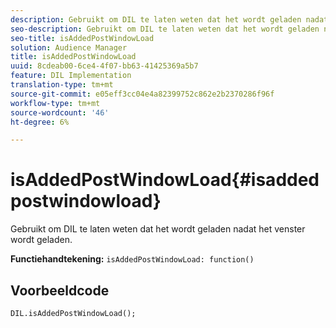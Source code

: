 ```yaml
---
description: Gebruikt om DIL te laten weten dat het wordt geladen nadat het venster wordt geladen.
seo-description: Gebruikt om DIL te laten weten dat het wordt geladen nadat het venster wordt geladen.
seo-title: isAddedPostWindowLoad
solution: Audience Manager
title: isAddedPostWindowLoad
uuid: 8cdeab00-6ce4-4f07-bb63-41425369a5b7
feature: DIL Implementation
translation-type: tm+mt
source-git-commit: e05eff3cc04e4a82399752c862e2b2370286f96f
workflow-type: tm+mt
source-wordcount: '46'
ht-degree: 6%

---
```



# isAddedPostWindowLoad{#isaddedpostwindowload}

Gebruikt om DIL te laten weten dat het wordt geladen nadat het venster wordt geladen.

**Functiehandtekening:** `isAddedPostWindowLoad: function()`

<!--
r_dil_added_post_window_load.xml
-->

## Voorbeeldcode

```
DIL.isAddedPostWindowLoad();
```
